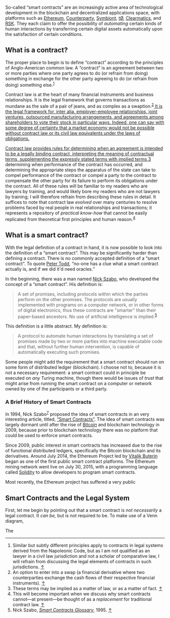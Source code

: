 <p class="lede">So-called “smart contracts” are an increasingly active area of technological development in the blockchain and decentralized applications space, with platforms such as <a href="https://www.ethereum.org/">Ethereum</a>, <a href="http://counterparty.io/">Counterparty</a>, <a href="http://symbiont.io/">Symbiont</a>, <a href="https://www.t0.com/">tØ</a>, <a href="http://www.clearmatics.com/">Clearmatics</a>, and <a href="http://www.rootstock.io/">RSK</a>. They each claim to offer the possibility of <em>automating</em> certain kinds of human interactions by transferring certain digital assets automatically upon the satisfaction of certain conditions.</p>

## What is a contract? 

The proper place to begin is to define “contract” according to the principles of Anglo-American common law. A “contract” is an agreement between two or more parties where one party agrees to do (or refrain from doing) something in exchange for the other party agreeing to do (or refrain from doing) something else.<sup><a href="#fn01" id="fref01">1</a></sup> 

Contract law is at the heart of many financial instruments and business relationships. It is the legal framework that governs transactions as mundane as the sale of a pair of jeans, and as complex as a swaption.<sup><a href="#fn02" id="fref02">2</sup> It is the legal framework for, <span lang="la">inter alia</span>, employer-employee relationships, joint ventures, outsourced manufacturing arrangements, and agreements among shareholders to vote their stock in particular ways. Indeed, one can say with some degree of certainty that a market economy would not be possible without contract law or its civil law equivalents under the laws of obligations.

Contract law provides rules for determining when an agreement is intended to be a legally binding contract, interpreting the meaning of contractual terms, supplementing the expressly stated terms with implied terms,<sup><a href="#fn03" id="fref03">3</a></sup> determining when performance of the contract has occurred, and determining the appropriate steps the apparatus of the state can take to compel performance of the contract or compel a party to the contract to compensate the other party for its failure to perform its obligations under the contract. All of these rules will be familiar to my readers who are lawyers by training, and would likely bore my readers who are not lawyers by training; I will therefore refrain from describing these rules in detail. It suffices to note that contract law _evolved_ over many centuries to resolve problems faced by real people in real relationships and transactions; it represents a repository of _practical know-how_ that cannot be easily replicated from theoretical first principles and human reason.<sup><a href="#fn04" id="fref04">4</a></sup>

## What is a smart contract? 

With the legal definition of a contract in hand, it is now possible to look into the definition of a “smart contract”. This may be significantly harder than defining a contract. There is no commonly accepted definition of a “smart contract”. To quote [Peter Todd](https://twitter.com/petertoddbtc), <q>no-one has a clue what a smart contract actually is, and if we did it'd need oracles.</q>

In the beginning, there was a man named [Nick Szabo](http://szabo.best.vwh.net), who developed the concept of a “smart contract”. His definition is: 

> A set of promises, including protocols within which the parties perform on the other promises. The protocols are 
> usually implemented with programs on a computer network, or in other forms of digital electronics, thus these 
> contracts are "smarter" than their paper-based ancestors. No use of artificial intelligence is implied.<sup><a href="#fn05" id="fref05">5</a></sup> 

This definition is a little abstract. My definition is: 

> A protocol to automate human interactions by translating a set of promises made by two or more parties into machine 
> executable code and that, without further human intervention, is capable of automatically executing such promises. 

Some people might add the requirement that a smart contract should run on some form of distributed ledger (blockchain). I choose not to, because it is not a necessary requirement: a smart contract could in principle be executed on _any_ Turing machine, though there would be issues of _trust_ that might arise from running the smart contract on a computer or network owned by one of the participants or a third party. 

### A Brief History of Smart Contracts

In 1994, Nick Szabo<sup><a href="#fn07" id="fref07">7</a></sup> proposed the idea of smart contracts in an very interesting article, titled, [“Smart Contracts”](http://szabo.best.vwh.net/smart.contracts.html). The idea of smart contracts was largely dormant until after the rise of [Bitcoin](https://bitcoin.org/en/) and blockchain technology in 2009, because prior to blockchain technology there was no platform that could be used to enforce smart contracts.

Since 2009, public interest in smart contracts has increased due to the rise of functional distributed ledgers, specifically the Bitcoin blockchain and its derivatives. Around July 2014, the Ethereum Project led by [Vitalik Buterin](https://about.me/vitalik_buterin) began as one of the first public smart contract platforms. The Ethereum mining network went live on July 30, 2015, with a programming language called [Solidity](https://solidity.readthedocs.io) to allow developers to program smart contracts. 



Most recently, the Ethereum project has suffered a very public 

## Smart Contracts and the Legal System

First, let me begin by pointing out that a smart contract is _not necessarily_ a legal contract. It _can be,_ but is not required to be. To make use of a Venn diagram,  

The 

<div class="footnotes">
    <hr class="w-50"/>
    <ol>
        <li id="fn01">Similar but subtly different principles apply to contracts in legal systems derived from the Napoleonic Code, but as I am not qualified as an lawyer in a civil law jurisdiction and not a scholar of comparative law, I will refrain from discussing the legal elements of contracts in such jurisdictions. <a href="#fref01">&#8593;</a></li>
        <li id="fn02">An option to enter into a swap (a financial derivative where two counterparties exchange the cash flows of their respective financial instruments). <a href="#fref02">&#8593;</a></li>
        <li id="fn03">These terms may be implied as a matter of law, or as a matter of fact. <a href="#fref03">&#8593;</a></li>
        <li id="fn04">This will become important when we discuss why smart contracts cannot—at present—be thought of as a <em>replacement</em> for traditional contract law. <a href="#fref04">&#8593;</a></li>
        <li id="fn05">Nick Szabo, <cite><a href="http://szabo.best.vwh.net/smart_contracts_glossary.html">Smart Contracts Glossary</a></cite>, 1995. <a href="#fref05">&#8593;</a></li>
    </ol>
</div>